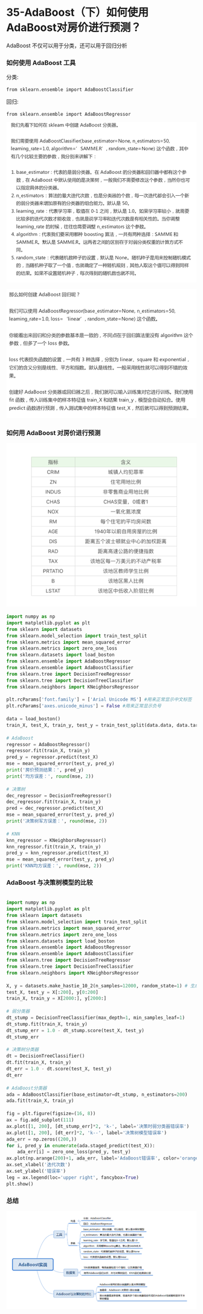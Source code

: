 # 35-AdaBoost（下）如何使用AdaBoost对房价进行预测？



AdaBoost 不仅可以用于分类，还可以用于回归分析



### 如何使用 AdaBoost 工具

分类:

`from sklearn.ensemble import AdaBoostClassifier`



回归:

`from sklearn.ensemble import AdaBoostRegressor`



![image-20190909162134440](./images/image-20190909162134440.png)



![image-20190909162143247](./images/image-20190909162143247.png)



### 如何用 AdaBoost 对房价进行预测

![image-20190909162223494](./images/image-20190909162223494.png)



```python
import numpy as np
import matplotlib.pyplot as plt
from sklearn import datasets
from sklearn.model_selection import train_test_split
from sklearn.metrics import mean_squared_error
from sklearn.metrics import zero_one_loss
from sklearn.datasets import load_boston
from sklearn.ensemble import AdaBoostRegressor
from sklearn.ensemble import AdaBoostClassifier
from sklearn.tree import DecisionTreeRegressor
from sklearn.tree import DecisionTreeClassifier
from sklearn.neighbors import KNeighborsRegressor

plt.rcParams['font.family'] = ['Arial Unicode MS'] #用来正常显示中文标签
plt.rcParams['axes.unicode_minus'] = False #用来正常显示负号

data = load_boston()
train_X, test_X, train_y, test_y = train_test_split(data.data, data.target, test_size=0.25, random_state=33)

# AdaBoost
regressor = AdaBoostRegressor()
regressor.fit(train_X, train_y)
pred_y = regressor.predict(test_X)
mse = mean_squared_error(test_y, pred_y)
print('房价预测结果：', pred_y)
print('均方误差：', round(mse, 2))

# 决策树
dec_regressor = DecisionTreeRegressor()
dec_regressor.fit(train_X, train_y)
pred = dec_regressor.predict(test_X)
mse = mean_squared_error(test_y, pred_y)
print('决策树军方误差：', round(mse, 2))

# KNN
knn_regressor = KNeighborsRegressor()
knn_regressor.fit(train_X, train_y)
pred_y = knn_regressor.predict(test_X)
mse = mean_squared_error(test_y, pred_y)
print('KNN均方误差：', round(mse, 2))


```



### AdaBoost 与决策树模型的比较



```python

import numpy as np
import matplotlib.pyplot as plt
from sklearn import datasets
from sklearn.model_selection import train_test_split
from sklearn.metrics import mean_squared_error
from sklearn.metrics import zero_one_loss
from sklearn.datasets import load_boston
from sklearn.ensemble import AdaBoostRegressor
from sklearn.ensemble import AdaBoostClassifier
from sklearn.tree import DecisionTreeRegressor
from sklearn.tree import DecisionTreeClassifier
from sklearn.neighbors import KNeighborsRegressor

X, y = datasets.make_hastie_10_2(n_samples=12000, random_state=1) # 生成二分类数据
test_X, test_y = X[:200], y[0:200]
train_X, train_y = X[2000:], y[2000:]

# 弱分类器
dt_stump = DecisionTreeClassifier(max_depth=1, min_samples_leaf=1)
dt_stump.fit(train_X, train_y)
dt_stump_err = 1.0 - dt_stump.score(test_X, test_y)
dt_stump_err

# 决策树分类器
dt = DecisionTreeClassifier()
dt.fit(train_X, train_y)
dt_err = 1.0 - dt.score(test_X, test_y)
dt_err

# AdaBoost分类器
ada = AdaBoostClassifier(base_estimator=dt_stump, n_estimators=200)
ada.fit(train_X, train_y)

fig = plt.figure(figsize=(16, 8))
ax = fig.add_subplot(111)
ax.plot([1, 200], [dt_stump_err]*2, 'k-', label='决策时弱分类器错误率')
ax.plot([1, 200], [dt_err]*2, 'k--', label='决策树模型错误率')
ada_err = np.zeros((200,))
for i, pred_y in enumerate(ada.staged_predict(test_X)):
    ada_err[i] = zero_one_loss(pred_y, test_y)
ax.plot(np.arange(200)+1, ada_err, label='AdaBoost错误率', color='orange')
ax.set_xlabel('迭代次数')
ax.set_ylabel('错误率')
leg = ax.legend(loc='upper right', fancybox=True)
plt.show()
```



### 总结

![image-20190909162728268](./images/image-20190909162728268.png)